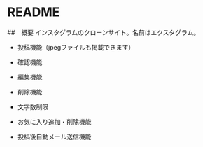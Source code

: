 # README

##　概要
インスタグラムのクローンサイト。名前はエクスタグラム。

* 投稿機能（jpegファイルも掲載できます）

* 確認機能

* 編集機能

* 削除機能

* 文字数制限

* お気に入り追加・削除機能

* 投稿後自動メール送信機能
